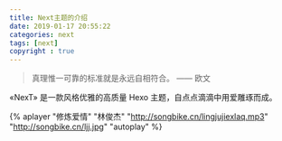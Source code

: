 ```yaml
---
title: Next主题的介绍
date: 2019-01-17 20:55:22
categories: next
tags: [next]
copyright : true
---
```

<blockquote class="blockquote-center">真理惟一可靠的标准就是永远自相符合。 —— 欧文</blockquote>
<!-- more -->
«NexT» 是一款风格优雅的高质量 Hexo 主题，自点点滴滴中用爱雕琢而成。

{% aplayer "修炼爱情" "林俊杰" "http://songbike.cn/lingjujiexlaq.mp3" "http://songbike.cn/ljj.jpg" "autoplay" %}
